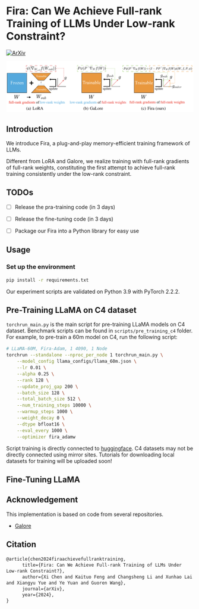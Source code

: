 # Fira: Can We Achieve Full-rank Training of LLMs Under Low-rank Constraint?

[![ArXiv](https://img.shields.io/badge/ArXiv-<2410.01623>-<COLOR>.svg)](https://arxiv.org/abs/2410.01623)



![](./assests/framework.png)

## Introduction

We introduce Fira, a plug-and-play memory-efficient training framework of LLMs. 

Different from LoRA and Galore, we realize training with full-rank gradients of full-rank weights, constituting the first attempt to achieve full-rank training consistently under the low-rank constraint.



## TODOs

- [ ] Release the pra-training code (in 3 days)
- [ ] Release the fine-tuning code (in 3 days)
- [ ] Package our Fira into a Python library for easy use



## Usage

### Set up the environment
```bash
pip install -r requirements.txt
```
Our experiment scripts are validated on Python 3.9 with PyTorch 2.2.2.

## Pre-Training LLaMA on C4 dataset
`torchrun_main.py` is the main script for pre-training LLaMA models on C4 dataset. Benchmark scripts can be found in `scripts/pre_training_c4` folder.
For example, to pre-train a 60m model on C4, run the following script:

```bash
# LLaMA-60M, Fira-Adam, 1 4090, 1 Node
torchrun --standalone --nproc_per_node 1 torchrun_main.py \
    --model_config llama_configs/llama_60m.json \
    --lr 0.01 \
    --alpha 0.25 \
    --rank 128 \
    --update_proj_gap 200 \
    --batch_size 128 \
    --total_batch_size 512 \
    --num_training_steps 10000 \
    --warmup_steps 1000 \
    --weight_decay 0 \
    --dtype bfloat16 \
    --eval_every 1000 \
    --optimizer fira_adamw 
```
Script training is directly connected to [huggingface](https://huggingface.co/). C4 datasets may not be directly connected using mirror sites. Tutorials for downloading local datasets for training will be uploaded soon!

<!-- ### Performance under varying ranks
Assess the performance of Fira under varying ranks by pre-training the LLaMA 60M model on the C4 dataset ($d_{model}=256$, i.e., the full-rank dimension of models).
![](./assests/varying_ranks.png)

Notably, even when the ranks are set very low (4 and 16), Fira still achieves performance comparable to full-rank training. In contrast, the performance of GaLore significantly declines in these cases. These results highlight the superiority of our proposed Fira at lower ranks and its effectiveness in reducing memory usage ($r \propto M$, where $M$ is the memory usage of optimizer states). -->

## Fine-Tuning LLaMA

## Acknowledgement
This implementation is based on code from several repositories.
* [Galore](https://github.com/jiaweizzhao/GaLore)



## Citation

```
@article{chen2024firaachievefullranktraining,
      title={Fira: Can We Achieve Full-rank Training of LLMs Under Low-rank Constraint?}, 
      author={Xi Chen and Kaituo Feng and Changsheng Li and Xunhao Lai and Xiangyu Yue and Ye Yuan and Guoren Wang},
      journal={arXiv},
      year={2024},
}
```

